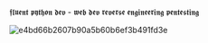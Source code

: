 𝖋𝖑𝖚𝖊𝖓𝖙 𝖕𝖞𝖙𝖍𝖔𝖓 𝖉𝖊𝖛 - 𝖜𝖊𝖇 𝖉𝖊𝖛
𝖗𝖊𝖛𝖊𝖗𝖘𝖊 𝖊𝖓𝖌𝖎𝖓𝖊𝖊𝖗𝖎𝖓𝖌
𝖕𝖊𝖓𝖙𝖊𝖘𝖙𝖎𝖓𝖌

![e4bd66b2607b90a5b60b6ef3b491fd3e](https://github.com/6ky/6ky/assets/80994667/4aac93be-ffb0-4898-b12c-9a93747ee4dd)




<!--
**6ky/6ky** is a ✨ _special_ ✨ repository because its `README.md` (this file) appears on your GitHub profile.

Here are some ideas to get you started:

- 🔭 I’m currently working on ...
- 🌱 I’m currently learning ...
- 👯 I’m looking to collaborate on ...
- 🤔 I’m looking for help with ...
- 💬 Ask me about ...
- 📫 How to reach me: ...
- 😄 Pronouns: ...
- ⚡ Fun fact: ...
-->
